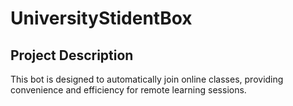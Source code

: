 # UniversityStidentBox

## Project Description

This bot is designed to automatically join online classes, providing convenience and efficiency for remote learning sessions.
